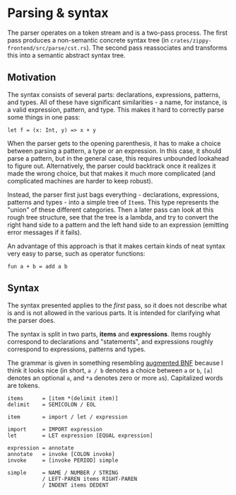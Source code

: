# Parsing & syntax

The parser operates on a token stream and is a two-pass process. The first pass
produces a non-semantic concrete syntax tree (in
`crates/zippy-frontend/src/parse/cst.rs`). The second pass reassociates and
transforms this into a semantic abstract syntax tree.

## Motivation

The syntax consists of several parts: declarations, expressions, patterns, and
types. All of these have significant similarities - a name, for instance, is a
valid expression, pattern, and type. This makes it hard to correctly parse some
things in one pass:

    let f = (x: Int, y) => x + y

When the parser gets to the opening parenthesis, it has to make a choice between
parsing a pattern, a type or an expression. In this case, it should parse a
pattern, but in the general case, this requires unbounded lookahead to figure
out. Alternatively, the parser could backtrack once it realizes it made the
wrong choice, but that makes it much more complicated (and complicated machines
are harder to keep robust).

Instead, the parser first just bags everything - declarations, expressions,
patterns and types - into a simple tree of `Item`s. This type represents the
"union" of these different categories. Then a later pass can look at this rough
tree structure, see that the tree is a lambda, and try to convert the right hand
side to a pattern and the left hand side to an expression (emitting error
messages if it fails).

An advantage of this approach is that it makes certain kinds of neat syntax
very easy to parse, such as operator functions:

    fun a + b = add a b

## Syntax

The syntax presented applies to the *first* pass, so it does not describe what
is and is not allowed in the various parts. It is intended for clarifying what
the parser does.

The syntax is split in two parts, **items** and **expressions**. Items roughly
correspond to declarations and "statements", and expressions roughly correspond
to expressions, patterns and types.

The grammar is given in something resembling
[augmented BNF](https://en.wikipedia.org/wiki/Augmented_Backus%E2%80%93Naur_form)
because I think it looks nice (in short, `a / b` denotes a choice between `a` or
`b`, `[a]` denotes an optional `a`, and `*a` denotes zero or more `a`s).
Capitalized words are tokens.

    items      = [item *(delimit item)]
    delimit    = SEMICOLON / EOL

    item       = import / let / expression

    import     = IMPORT expression
    let        = LET expression [EQUAL expression]

    expression = annotate
    annotate   = invoke [COLON invoke]
    invoke     = [invoke PERIOD] simple

    simple     = NAME / NUMBER / STRING
               / LEFT-PAREN items RIGHT-PAREN
               / INDENT items DEDENT
